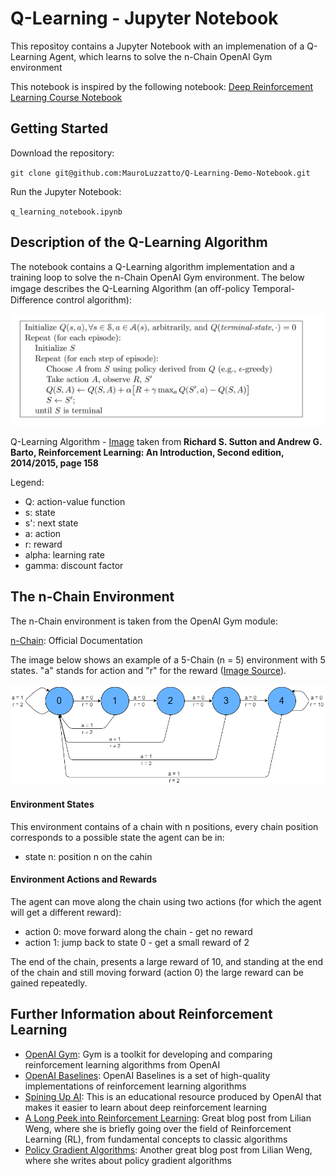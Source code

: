 # Q-Learning - Jupyter Notebook
This repositoy contains a Jupyter Notebook with an implemenation of a Q-Learning Agent, which learns to solve the n-Chain OpenAI Gym environment 

This notebook is inspired by the following notebook: [Deep Reinforcement Learning Course Notebook](https://github.com/simoninithomas/Deep_reinforcement_learning_Course/blob/master/Q%20learning/Taxi-v2/Q%20Learning%20with%20OpenAI%20Taxi-v2%20video%20version.ipynb)

## Getting Started
Download the repository:

`git clone git@github.com:MauroLuzzatto/Q-Learning-Demo-Notebook.git`

Run the Jupyter Notebook:

`q_learning_notebook.ipynb`

## Description of the Q-Learning Algorithm

The notebook contains a Q-Learning algorithm implementation and a training loop to solve the n-Chain OpenAI Gym environment. The below imgage describes the Q-Learning Algorithm (an oﬀ-policy Temporal-Difference control algorithm):

<img src="/images/Sutton_Barto.png" alt="TicTacToe Environment" width="600"/>

Q-Learning Algorithm - [Image](http://incompleteideas.net/book/the-book-2nd.html) taken from **Richard S. Sutton and Andrew G. Barto, Reinforcement Learning: An Introduction, Second edition, 2014/2015, page 158**

Legend:

- Q: action-value function
- s: state
- s': next state
- a: action
- r: reward
- alpha: learning rate
- gamma: discount factor

## The n-Chain Environment

The n-Chain environment is taken from the OpenAI Gym module: 

[n-Chain](https://gym.openai.com/envs/NChain-v0/): Official Documentation

The image below shows an example of a 5-Chain (n = 5) environment with 5 states. "a" stands for action and "r" for the reward ([Image Source](https://adventuresinmachinelearning.com/reinforcement-learning-tutorial-python-keras/)).
<!-- ![NChain](images/NChain-illustration.png)
 -->
<img src="/images/NChain-illustration.png" alt="NChain" width="600"/>


#### Environment States

This environment contains of a chain with n positions, every chain position corresponds to a possible state the agent can be in:
- state n: position n on the cahin


#### Environment Actions and Rewards

The agent can move along the chain using two actions (for which the agent will get a different reward):
- action 0: move forward along the chain - get no reward
- action 1: jump back to state 0 -  get a small reward of 2

The end of the chain, presents a large reward of 10, and standing at the end of the chain and still moving forward (action 0) the large reward can be gained repeatedly.


## Further Information about Reinforcement Learning
- [OpenAI Gym](https://gym.openai.com/): Gym is a toolkit for developing and comparing reinforcement learning algorithms from OpenAI
- [OpenAI Baselines](https://github.com/openai/baselines): OpenAI Baselines is a set of high-quality implementations of reinforcement learning algorithms
- [Spining Up AI](https://spinningup.openai.com): This is an educational resource produced by OpenAI that makes it easier to learn about deep reinforcement learning
- [A Long Peek into Reinforcement Learning](https://lilianweng.github.io/lil-log/2018/02/19/a-long-peek-into-reinforcement-learning.html): Great blog post from Lilian Weng, where she is briefly going over the field of Reinforcement Learning (RL), from fundamental concepts to classic algorithms
- [Policy Gradient Algorithms](https://lilianweng.github.io/lil-log/2018/04/08/policy-gradient-algorithms.html): Another great blog post from Lilian Weng, where she writes about policy gradient algorithms


